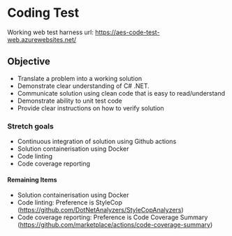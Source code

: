 # Coding Test

Working web test harness url: https://aes-code-test-web.azurewebsites.net/

## Objective
- Translate a problem into a working solution
- Demonstrate clear understanding of C# .NET.
- Communicate solution using clean code that is easy to read/understand
- Demonstrate ability to unit test code
- Provide clear instructions on how to verify solution

### Stretch goals
- Continuous integration of solution using Github actions 
- Solution containerisation using Docker
- Code linting
- Code coverage reporting

#### Remaining Items
- Solution containerisation using Docker
- Code linting: Preference is StyleCop (https://github.com/DotNetAnalyzers/StyleCopAnalyzers)
- Code coverage reporting: Preference is Code Coverage Summary (https://github.com/marketplace/actions/code-coverage-summary)


